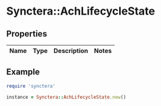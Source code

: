 # Synctera::AchLifecycleState

## Properties

| Name | Type | Description | Notes |
| ---- | ---- | ----------- | ----- |

## Example

```ruby
require 'synctera'

instance = Synctera::AchLifecycleState.new()
```

